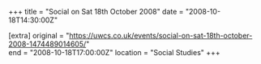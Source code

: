 +++
title = "Social on Sat 18th October 2008"
date = "2008-10-18T14:30:00Z"

[extra]
original = "https://uwcs.co.uk/events/social-on-sat-18th-october-2008-1474489014605/"    
end = "2008-10-18T17:00:00Z"
location = "Social Studies"
+++



